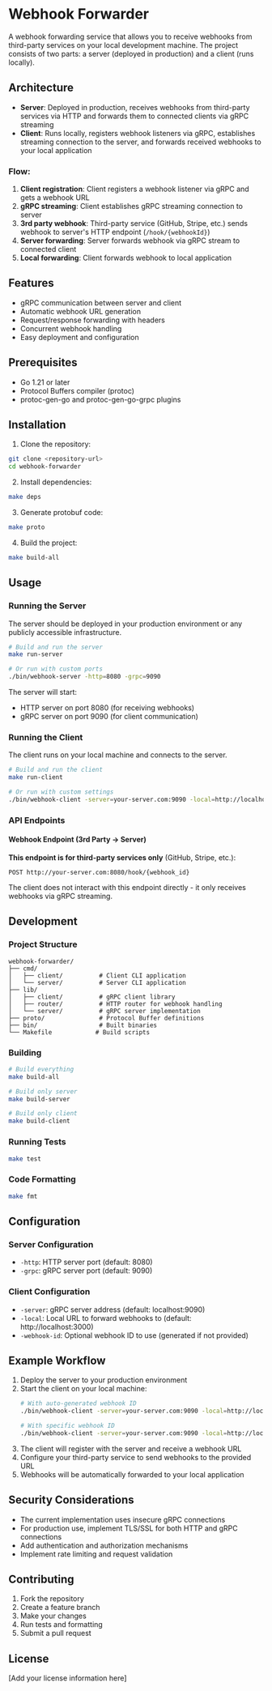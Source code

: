 # Webhook Forwarder

A webhook forwarding service that allows you to receive webhooks from third-party services on your local development machine. The project consists of two parts: a server (deployed in production) and a client (runs locally).

## Architecture

- **Server**: Deployed in production, receives webhooks from third-party services via HTTP and forwards them to connected clients via gRPC streaming
- **Client**: Runs locally, registers webhook listeners via gRPC, establishes streaming connection to the server, and forwards received webhooks to your local application

### Flow:
1. **Client registration**: Client registers a webhook listener via gRPC and gets a webhook URL
2. **gRPC streaming**: Client establishes gRPC streaming connection to server
3. **3rd party webhook**: Third-party service (GitHub, Stripe, etc.) sends webhook to server's HTTP endpoint (`/hook/{webhookId}`)
4. **Server forwarding**: Server forwards webhook via gRPC stream to connected client
5. **Local forwarding**: Client forwards webhook to local application

## Features

- gRPC communication between server and client
- Automatic webhook URL generation
- Request/response forwarding with headers
- Concurrent webhook handling
- Easy deployment and configuration

## Prerequisites

- Go 1.21 or later
- Protocol Buffers compiler (protoc)
- protoc-gen-go and protoc-gen-go-grpc plugins

## Installation

1. Clone the repository:
```bash
git clone <repository-url>
cd webhook-forwarder
```

2. Install dependencies:
```bash
make deps
```

3. Generate protobuf code:
```bash
make proto
```

4. Build the project:
```bash
make build-all
```

## Usage

### Running the Server

The server should be deployed in your production environment or any publicly accessible infrastructure.

```bash
# Build and run the server
make run-server

# Or run with custom ports
./bin/webhook-server -http=8080 -grpc=9090
```

The server will start:
- HTTP server on port 8080 (for receiving webhooks)
- gRPC server on port 9090 (for client communication)

### Running the Client

The client runs on your local machine and connects to the server.

```bash
# Build and run the client
make run-client

# Or run with custom settings
./bin/webhook-client -server=your-server.com:9090 -local=http://localhost:3000
```

### API Endpoints

#### Webhook Endpoint (3rd Party → Server)

**This endpoint is for third-party services only** (GitHub, Stripe, etc.):

```
POST http://your-server.com:8080/hook/{webhook_id}
```

The client does not interact with this endpoint directly - it only receives webhooks via gRPC streaming.

## Development

### Project Structure

```
webhook-forwarder/
├── cmd/
│   ├── client/          # Client CLI application
│   └── server/          # Server CLI application
├── lib/
│   ├── client/          # gRPC client library
│   ├── router/          # HTTP router for webhook handling
│   └── server/          # gRPC server implementation
├── proto/               # Protocol Buffer definitions
├── bin/                 # Built binaries
└── Makefile            # Build scripts
```

### Building

```bash
# Build everything
make build-all

# Build only server
make build-server

# Build only client
make build-client
```

### Running Tests

```bash
make test
```

### Code Formatting

```bash
make fmt
```

## Configuration

### Server Configuration

- `-http`: HTTP server port (default: 8080)
- `-grpc`: gRPC server port (default: 9090)

### Client Configuration

- `-server`: gRPC server address (default: localhost:9090)
- `-local`: Local URL to forward webhooks to (default: http://localhost:3000)
- `-webhook-id`: Optional webhook ID to use (generated if not provided)

## Example Workflow

1. Deploy the server to your production environment
2. Start the client on your local machine:
   ```bash
   # With auto-generated webhook ID
   ./bin/webhook-client -server=your-server.com:9090 -local=http://localhost:3000
   
   # With specific webhook ID
   ./bin/webhook-client -server=your-server.com:9090 -local=http://localhost:3000 -webhook-id=my-webhook-123
   ```
3. The client will register with the server and receive a webhook URL
4. Configure your third-party service to send webhooks to the provided URL
5. Webhooks will be automatically forwarded to your local application

## Security Considerations

- The current implementation uses insecure gRPC connections
- For production use, implement TLS/SSL for both HTTP and gRPC connections
- Add authentication and authorization mechanisms
- Implement rate limiting and request validation

## Contributing

1. Fork the repository
2. Create a feature branch
3. Make your changes
4. Run tests and formatting
5. Submit a pull request

## License

[Add your license information here]
